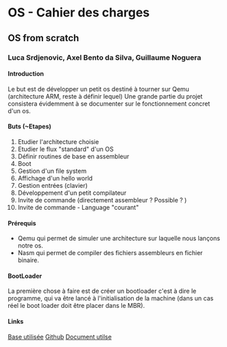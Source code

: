 # OS - Cahier des charges

## OS from scratch

### Luca Srdjenovic, Axel Bento da Silva, Guillaume Noguera

#### Introduction

Le but est de développer un petit os destiné à tourner sur Qemu (architecture ARM, reste à définir lequel)
Une grande partie du projet consistera évidemment à se documenter sur le fonctionnement concret d'un os.


#### Buts (~Etapes)

1. Etudier l'architecture choisie
2. Etudier le flux "standard" d'un OS
3. Définir routines de base en assembleur
4. Boot
5. Gestion d'un file system
6. Affichage d'un hello world
7. Gestion entrées (clavier)
8. Développement d'un petit compilateur
9. Invite de commande (directement assembleur ? Possible ? )
10. Invite de commande - Language "courant"


#### Prérequis
* Qemu qui permet de simuler une architecture sur laquelle nous lançons notre os.
* Nasm qui permet de compiler des fichiers assembleurs en fichier binaire.


#### BootLoader
La première chose à faire est de créer un bootloader c'est à dire le programme, qui va être lancé à l'initialisation de la machine (dans un cas réel le boot loader doit être placer dans le MBR).



#### Links

[Base utilisée](http://createyourownos.blogspot.ch)
[Github](https://github.com/cfenollosa/os-tutorial)
[Document utilse](http://www.cs.bham.ac.uk/~exr/lectures/opsys/10_11/lectures/os-dev.pdf)
